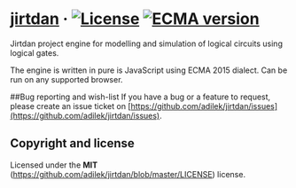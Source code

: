 [jirtdan](http://jirtdan.org) · [![License](https://img.shields.io/github/license/adilek/jirtdan.svg)](https://github.com/adilek/jirtdan/blob/master/LICENSE) [![ECMA version](https://img.shields.io/badge/ECMAScript-%202015-blue.svg)](https://www.ecma-international.org/ecma-262/6.0/ECMA-262.pdf)
======

Jirtdan project engine for modelling and simulation of logical circuits using logical gates.

The engine is written in pure is JavaScript using ECMA 2015 dialect. Can be run on any supported browser.

##Bug reporting and wish-list
If you have a bug or a feature to request, please create an issue ticket on [https://github.com/adilek/jirtdan/issues](https://github.com/adilek/jirtdan/issues).

## Copyright and license

Licensed under the **MIT** (https://github.com/adilek/jirtdan/blob/master/LICENSE) license.
